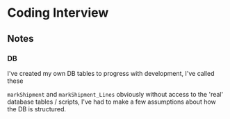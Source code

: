 # Coding Interview

## Notes

### DB

I've created my own DB tables to progress with development, I've called these

`markShipment` and `markShipment_Lines` obviously without access to the 'real' database tables / scripts, I've had to make a few assumptions about how the DB is structured.





